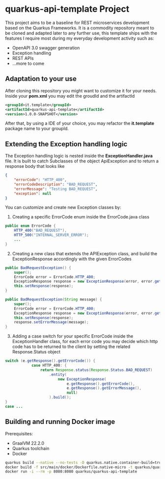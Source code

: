 # quarkus-api-template Project

This project aims to be a baseline for REST microservices development based on the Quarkus Frameworks.
It is a commodity repository meant to be cloned and adapted later to any further use, this template ships with the features I require most during my everyday development activity such as:

* OpenAPI 3.0 swagger generation
* Exception handling
* REST APIs
* ...more to come

## Adaptation to your use

After cloning this repository you might want to customize it for your needs.
Inside your __pom.xml__ you may edit the groudId and the artifactId
```xml
<groupId>it.template</groupId>
<artifactId>quarkus-api-template</artifactId>
<version>1.0.0-SNAPSHOT</version>
```

After that, by using a IDE of your choice, you may refactor the __it.template__ package name to your groupId.
## Extending the Exception handling logic
The Exception handling logic is nested inside the __ExceptionHandler.java__ file. It is built to catch Subclasses of the object ApiException and to return a response body that looks like 
```json
{
    "errorCode": "HTTP_400",
    "errorCodeDescription": "BAD_REQUEST",
    "errorMessage": "Testing BAD_REQUEST",
    "exception": null
}
```
You can customize and create new Exception classes by:

1) Creating a specific ErrorCode enum inside the ErrorCode.java class
```java
public enum ErrorCode {
    HTTP_400("BAD_REQUEST"),
    HTTP_500("INTERNAL_SERVER_ERROR");
    ...
}
```

2) Creating a new class that extends the APIException class, and build the ExceptionResponse accordingly with the given ErrorCodes 
```java
public BadRequestException() {
    super();
    ErrorCode error = ErrorCode.HTTP_400;
    ExceptionResponse response = new ExceptionResponse(error, error.getDescription(), null);
    this.setResponse(response);
}

public BadRequestException(String message) {
    super();
    ErrorCode error = ErrorCode.HTTP_400;
    ExceptionResponse response = new ExceptionResponse(error, error.getDescription(), null);
    this.setResponse(response);
    response.setErrorMessage(message);
}
```
3) Adding a case switch for your specific ErrorCode inside the ExceptionHandler class, for each error code you may decide which http code has to be returned to the client by setting the related Response.Status object
```java
switch (e.getResponse().getErrorCode()) {
            case HTTP_400: {
                return Response.status(Response.Status.BAD_REQUEST)
                    .entity(
                        new ExceptionResponse(
                            e.getResponse().getErrorCode(),
                            e.getResponse().getErrorMessage(),
                            null)
                    ).build();
}
case ...

```

## Building and running Docker image

Prerequisites:
* GraalVM 22.2.0
* Quarkus toolchain
* Docker

```bash
quarkus build --native --no-tests -D quarkus.native.container-build=true
docker build -f src/main/docker/Dockerfile.native-micro -t quarkus/quarkus-api-template .
docker run -i --rm -p 8080:8080 quarkus/quarkus-api-template
```

